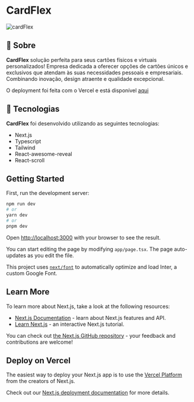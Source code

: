# CardFlex

![cardFlex](https://github.com/Sellucas/portfolio-v2/assets/75432770/a736e412-656c-48c2-8fb6-6be9a7185b27)

## 💾 Sobre

**CardFlex** solução perfeita para seus cartões físicos e virtuais personalizados! Empresa dedicada a oferecer opções de cartões únicos e exclusivos que atendam às suas necessidades pessoais e empresariais. Combinando inovação, design atraente e qualidade excepcional.

O deployment foi feita com o Vercel e está disponível [aqui](https://cardflex.vercel.app)

## 🚀 Tecnologias

**CardFlex** foi desenvolvido utilizando as seguintes tecnologias:

- Next.js
- Typescript
- Tailwind
- React-awesome-reveal
- React-scroll

## Getting Started

First, run the development server:

```bash
npm run dev
# or
yarn dev
# or
pnpm dev
```

Open [http://localhost:3000](http://localhost:3000) with your browser to see the result.

You can start editing the page by modifying `app/page.tsx`. The page auto-updates as you edit the file.

This project uses [`next/font`](https://nextjs.org/docs/basic-features/font-optimization) to automatically optimize and load Inter, a custom Google Font.

## Learn More

To learn more about Next.js, take a look at the following resources:

- [Next.js Documentation](https://nextjs.org/docs) - learn about Next.js features and API.
- [Learn Next.js](https://nextjs.org/learn) - an interactive Next.js tutorial.

You can check out [the Next.js GitHub repository](https://github.com/vercel/next.js/) - your feedback and contributions are welcome!

## Deploy on Vercel

The easiest way to deploy your Next.js app is to use the [Vercel Platform](https://vercel.com/new?utm_medium=default-template&filter=next.js&utm_source=create-next-app&utm_campaign=create-next-app-readme) from the creators of Next.js.

Check out our [Next.js deployment documentation](https://nextjs.org/docs/deployment) for more details.

